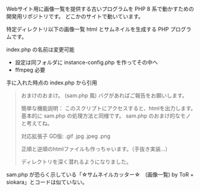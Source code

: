 
Webサイト用に画像一覧を提供する古いプログラムを PHP 8 系で動かすための開発用リポジトリです。
どこかのサイトで動いています。

特定ディレクトリ以下の画像一覧 html とサムネイルを生成する PHP プログラムです。

 index.php の名前は変更可能
- 設定は同フォルダに instance-config.php を作ってその中へ
- ffmpeg 必要

手に入れた時点の index.php から引用

>おまけのおまけ。 (sam.php 風)
>バグがあればご報告をお願いします。
>
>簡単な機能説明：
>  このスクリプトにアクセスすると、htmlを出力します。
>  基本的に sam.php の処理方法と同様です。
>  sam.php のおまけ的なモノと考えてね。
>
>対応拡張子
>  GD版: .gif .jpg .jpeg .png
>
>  正順と逆順のhtmlファイルも作っちゃいます。（手抜き実装…）
>
>  ディレクトリを深く潜れるようになりました。

sam.php が恐らく示している「☆サムネイルカッター☆　(画像一覧) by ToR + siokara」とコードは似ていない。
